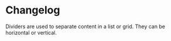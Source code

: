 # Changelog

Dividers are used to separate content in a list or grid. They can be horizontal or vertical.
